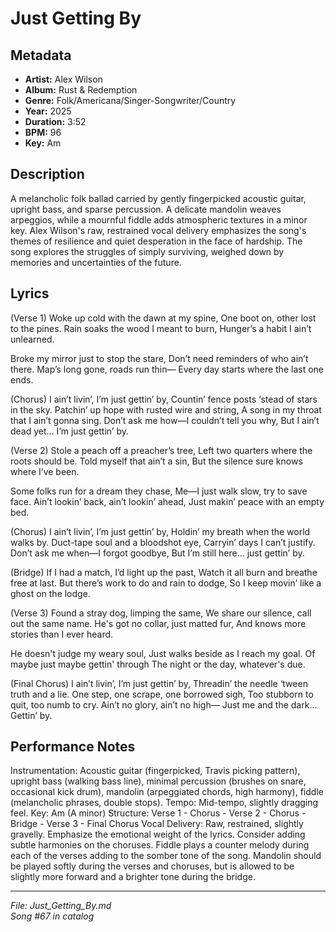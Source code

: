 # Just Getting By

## Metadata
- **Artist:** Alex Wilson
- **Album:** Rust & Redemption
- **Genre:** Folk/Americana/Singer-Songwriter/Country
- **Year:** 2025
- **Duration:** 3:52
- **BPM:** 96
- **Key:** Am

## Description
A melancholic folk ballad carried by gently fingerpicked acoustic guitar, upright bass, and sparse percussion. A delicate mandolin weaves arpeggios, while a mournful fiddle adds atmospheric textures in a minor key. Alex Wilson's raw, restrained vocal delivery emphasizes the song's themes of resilience and quiet desperation in the face of hardship. The song explores the struggles of simply surviving, weighed down by memories and uncertainties of the future.

## Lyrics

(Verse 1)
Woke up cold with the dawn at my spine,
One boot on, other lost to the pines.
Rain soaks the wood I meant to burn,
Hunger’s a habit I ain’t unlearned.

Broke my mirror just to stop the stare,
Don’t need reminders of who ain’t there.
Map’s long gone, roads run thin—
Every day starts where the last one ends.

(Chorus)
I ain’t livin’, I’m just gettin’ by,
Countin’ fence posts ‘stead of stars in the sky.
Patchin’ up hope with rusted wire and string,
A song in my throat that I ain’t gonna sing.
Don’t ask me how—I couldn’t tell you why,
But I ain’t dead yet… I’m just gettin’ by.

(Verse 2)
Stole a peach off a preacher’s tree,
Left two quarters where the roots should be.
Told myself that ain’t a sin,
But the silence sure knows where I’ve been.

Some folks run for a dream they chase,
Me—I just walk slow, try to save face.
Ain’t lookin’ back, ain’t lookin’ ahead,
Just makin’ peace with an empty bed.

(Chorus)
I ain’t livin’, I’m just gettin’ by,
Holdin’ my breath when the world walks by.
Duct-tape soul and a bloodshot eye,
Carryin’ days I can’t justify.
Don’t ask me when—I forgot goodbye,
But I’m still here… just gettin’ by.

(Bridge)
If I had a match, I’d light up the past,
Watch it all burn and breathe free at last.
But there’s work to do and rain to dodge,
So I keep movin’ like a ghost on the lodge.

(Verse 3)
Found a stray dog, limping the same,
We share our silence, call out the same name.
He's got no collar, just matted fur,
And knows more stories than I ever heard.

He doesn't judge my weary soul,
Just walks beside as I reach my goal.
Of maybe just maybe gettin' through
The night or the day, whatever's due.

(Final Chorus)
I ain’t livin’, I’m just gettin’ by,
Threadin’ the needle ‘tween truth and a lie.
One step, one scrape, one borrowed sigh,
Too stubborn to quit, too numb to cry.
Ain’t no glory, ain’t no high—
Just me and the dark…
Gettin’ by.

## Performance Notes

Instrumentation: Acoustic guitar (fingerpicked, Travis picking pattern), upright bass (walking bass line), minimal percussion (brushes on snare, occasional kick drum), mandolin (arpeggiated chords, high harmony), fiddle (melancholic phrases, double stops).
Tempo: Mid-tempo, slightly dragging feel.
Key: Am (A minor)
Structure: Verse 1 - Chorus - Verse 2 - Chorus - Bridge - Verse 3 - Final Chorus
Vocal Delivery: Raw, restrained, slightly gravelly. Emphasize the emotional weight of the lyrics. Consider adding subtle harmonies on the choruses.
Fiddle plays a counter melody during each of the verses adding to the somber tone of the song.
Mandolin should be played softly during the verses and choruses, but is allowed to be slightly more forward and a brighter tone during the bridge.

---
*File: Just_Getting_By.md*  
*Song #67 in catalog*
